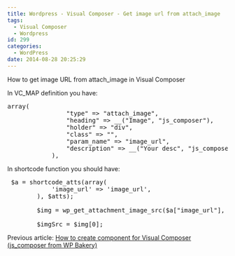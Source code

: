 ```yaml
---
title: Wordpress - Visual Composer - Get image url from attach_image
tags:
  - Visual Composer
  - Wordpress
id: 299
categories:
  - WordPress
date: 2014-08-28 20:25:29
---
```


How to get image URL from attach_image in Visual Composer
<!--more-->

In VC_MAP definition you have:
<pre class="lang:default decode:true">array(
                "type" =&gt; "attach_image",
                "heading" =&gt; __("Image", "js_composer"),
                "holder" =&gt; "div",
                "class" =&gt; "",
                "param_name" =&gt; "image_url",
                "description" =&gt; __("Your desc", "js_composer")
            ),</pre>
In shortcode function you should have:
<pre class="lang:default decode:true"> $a = shortcode_atts(array(
            'image_url' =&gt; 'image_url',
        ), $atts);

        $img = wp_get_attachment_image_src($a["image_url"], "large");

        $imgSrc = $img[0];
</pre>
Previous article:
[How to create component for Visual Composer (js_composer from WP Bakery)
](http://fedojo.com/how-to-create-plugin-for-visual-composer-js_composer-from-wp-bakery/ "How to create component for Visual Composer (js_composer from WP Bakery)")